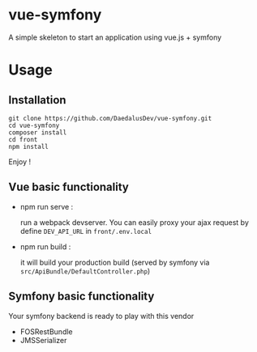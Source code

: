 vue-symfony
===========

A simple skeleton to start an application using vue.js + symfony

Usage
=====

Installation
------------

```
git clone https://github.com/DaedalusDev/vue-symfony.git
cd vue-symfony
composer install
cd front
npm install
```

Enjoy !

Vue basic functionality
-----------------------
- npm run serve :

  run a webpack devserver. You can easily proxy your ajax request by define `DEV_API_URL` in `front/.env.local`
- npm run build :

  it will build your production build (served by symfony via `src/ApiBundle/DefaultController.php`)

Symfony basic functionality
---------------------------

Your symfony backend is ready to play with this vendor
- FOSRestBundle
- JMSSerializer
